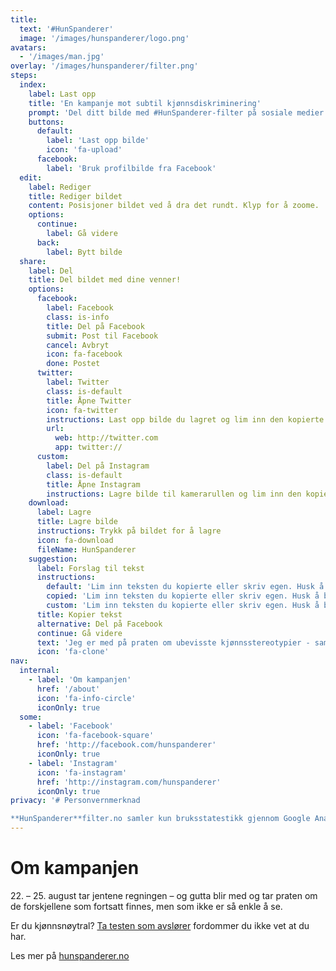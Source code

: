 ```yaml
---
title:
  text: '#HunSpanderer'
  image: '/images/hunspanderer/logo.png'
avatars: 
  - '/images/man.jpg'
overlay: '/images/hunspanderer/filter.png'
steps: 
  index: 
    label: Last opp
    title: 'En kampanje mot subtil kjønnsdiskriminering'
    prompt: 'Del ditt bilde med #HunSpanderer-filter på sosiale medier.'
    buttons:
      default: 
        label: 'Last opp bilde'
        icon: 'fa-upload'
      facebook:
        label: 'Bruk profilbilde fra Facebook'
  edit: 
    label: Rediger
    title: Rediger bildet
    content: Posisjoner bildet ved å dra det rundt. Klyp for å zoome.
    options: 
      continue: 
        label: Gå videre
      back: 
        label: Bytt bilde
  share:
    label: Del
    title: Del bildet med dine venner!
    options: 
      facebook:
        label: Facebook
        class: is-info
        title: Del på Facebook
        submit: Post til Facebook
        cancel: Avbryt
        icon: fa-facebook
        done: Postet
      twitter:
        label: Twitter
        class: is-default
        title: Åpne Twitter
        icon: fa-twitter
        instructions: Last opp bilde du lagret og lim inn den kopierte teksten.
        url: 
          web: http://twitter.com 
          app: twitter://
      custom:
        label: Del på Instagram
        class: is-default
        title: Åpne Instagram
        instructions: Lagre bilde til kamerarullen og lim inn den kopierte teksten.
    download: 
      label: Lagre
      title: Lagre bilde
      instructions: Trykk på bildet for å lagre
      icon: fa-download
      fileName: HunSpanderer
    suggestion: 
      label: Forslag til tekst
      instructions: 
        default: 'Lim inn teksten du kopierte eller skriv egen. Husk å bruke #HunSpanderer'
        copied: 'Lim inn teksten du kopierte eller skriv egen. Husk å bruke #HunSpanderer'
        custom: 'Lim inn teksten du kopierte eller skriv egen. Husk å bruke #HunSpanderer'
      title: Kopier tekst
      alternative: Del på Facebook
      continue: Gå videre
      text: 'Jeg er med på praten om ubevisste kjønnsstereotypier - sammen endrer vi holdninger. Last opp og del ditt bilde på http://hunspandererfilter.no. #HunSpanderer'
      icon: 'fa-clone'
nav:
  internal:
    - label: 'Om kampanjen'
      href: '/about'
      icon: 'fa-info-circle'
      iconOnly: true
  some:
    - label: 'Facebook'
      icon: 'fa-facebook-square'
      href: 'http://facebook.com/hunspanderer'
      iconOnly: true
    - label: 'Instagram'
      icon: 'fa-instagram'
      href: 'http://instagram.com/hunspanderer'
      iconOnly: true
privacy: '# Personvernmerknad

**HunSpanderer**filter.no samler kun bruksstatestikk gjennom Google Analytics. Ingen bilder eller personlig data blir lagret av oss.'
---
```


# Om kampanjen

22\. – 25. august tar jentene regningen – og gutta blir med og tar praten om de forskjellene som fortsatt finnes, men som ikke er så enkle å se. 

Er du kjønnsnøytral? [Ta testen som avslører](http://tatesten.no/) fordommer du ikke vet at du har. 

Les mer på [hunspanderer.no](http://www.hunspanderer.no)
